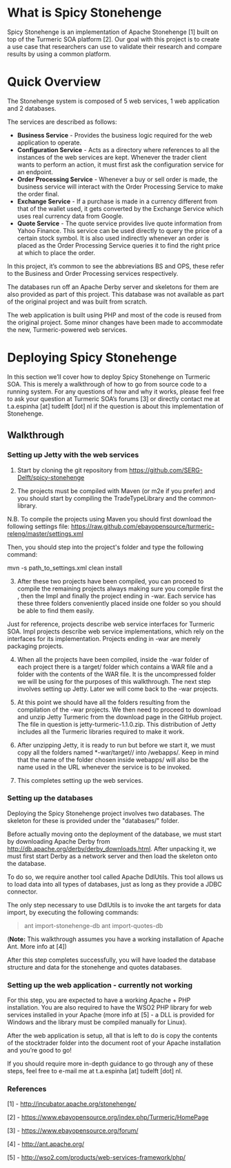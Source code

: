 # What is Spicy Stonehenge

Spicy Stonehenge is an implementation of Apache Stonehenge [1] built on top of the Turmeric SOA platform [2]. Our goal with this project is to create a use case that researchers can use to validate their research and compare results by using a common platform.

# Quick Overview

The Stonehenge system is composed of 5 web services, 1 web application and 2 databases.

The services are described as follows:

*   **Business Service** - Provides the business logic required for the web application to operate.
*   **Configuration Service** - Acts as a directory where references to all the instances of the web services are kept. Whenever the trader client wants to perform an action, it must first ask the configuration service for an endpoint.
*   **Order Processing Service** - Whenever a buy or sell order is made, the business service will interact with the Order Processing Service to make the order final.
*   **Exchange Service** - If a purchase is made in a currency different from that of the wallet used, it gets converted by the Exchange Service which uses real currency data from Google.
*   **Quote Service** - The quote service provides live quote information from Yahoo Finance. This service can be used directly to query the price of a certain stock symbol. It is also used indirectly whenever an order is placed as the Order Processing Service queries it to find the right price at which to place the order.

In this project, it’s common to see the abbreviations BS and OPS, these refer to the Business and Order Processing services respectively.

The databases run off an Apache Derby server and skeletons for them are also provided as part of this project. This database was not available as part of the original project and was built from scratch.

The web application is built using PHP and most of the code is reused from the original project. Some minor changes have been made to accommodate the new, Turmeric-powered web services.

# Deploying Spicy Stonehenge

In this section we’ll cover how to deploy Spicy Stonehenge on Turmeric SOA. This is merely a walkthrough of how to go from source code to a running system. For any questions of how and why it works, please feel free to ask your question at Turmeric SOA’s forums [3] or directly contact me at t.a.espinha [at] tudelft [dot] nl if the question is about this implementation of Stonehenge.

## Walkthrough

### Setting up Jetty with the web services

1. Start by cloning the git repository from https://github.com/SERG-Delft/spicy-stonehenge

2. The projects must be compiled with Maven (or m2e if you prefer) and you should start by compiling the TradeTypeLibrary and the common-library.

N.B. To compile the projects using Maven you should first download the following settings file: https://raw.github.com/ebayopensource/turmeric-releng/master/settings.xml

Then, you should step into the project's folder and type the following command:

mvn -s path_to_settings.xml clean install


3. After these two projects have been compiled, you can proceed to compile the remaining projects always making sure you compile first the <project-name>, then the <project-name>Impl and finally the project ending in -war. Each service has these three folders conveniently placed inside one folder so you should be able to find them easily.

Just for reference, <project-name> projects describe web service interfaces for Turmeric SOA.
<project-name>Impl projects describe web service implementations, which rely on the interfaces for its implementation.
Projects ending in -war are merely packaging projects.

4. When all the projects have been compiled, inside the -war folder of each project there is a target/ folder which contains a WAR file and a folder with the contents of the WAR file. It is the uncompressed folder we will be using for the purposes of this walkthrough. The next step involves setting up Jetty. Later we will come back to the -war projects. 

5. At this point we should have all the folders resulting from the compilation of the -war projects. We then need to proceed to download and unzip Jetty Turmeric from the download page in the GitHub project. The file in question is jetty-turmeric-1.1.0.zip. This distribution of Jetty includes all the Turmeric libraries required to make it work.

6. After unzipping Jetty, it is ready to run but before we start it, we must copy all the folders named *-war/target/<project-name>/ into <jetty>/webapps/. Keep in mind that the name of the folder chosen inside webapps/ will also be the name used in the URL whenever the service is to be invoked.

7. This completes setting up the web services.

### Setting up the databases

Deploying the Spicy Stonehenge project involves two databases. The skeleton for these is provided under the "databases/" folder.

Before actually moving onto the deployment of the database, we must start by downloading Apache Derby from http://db.apache.org/derby/derby_downloads.html. After unpacking it, we must first start Derby as a network server and then load the skeleton onto the database.

To do so, we require another tool called Apache DdlUtils. This tool allows us to load data into all types of databases, just as long as they provide a JDBC connector.

The only step necessary to use DdlUtils is to invoke the ant targets for data import, by executing the following commands:

> ant import-stonehenge-db
> ant import-quotes-db

(**Note:** This walkthrough assumes you have a working installation of Apache Ant. More info at [4])

After this step completes successfully, you will have loaded the database structure and data for the stonehenge and quotes databases.

### Setting up the web application - currently not working

For this step, you are expected to have a working Apache + PHP installation. You are also required to have the WSO2 PHP library for web services installed in your Apache (more info at [5] - a DLL is provided for Windows and the library must be compiled manually for Linux).

After the web application is setup, all that is left to do is copy the contents of the stocktrader folder into the document root of your Apache installation and you’re good to go!

If you should require more in-depth guidance to go through any of these steps, feel free to e-mail me at t.a.espinha [at] tudelft [dot] nl.

### References

[1] - http://incubator.apache.org/stonehenge/

[2] - https://www.ebayopensource.org/index.php/Turmeric/HomePage

[3] - https://www.ebayopensource.org/forum/

[4] - http://ant.apache.org/

[5] - http://wso2.com/products/web-services-framework/php/
